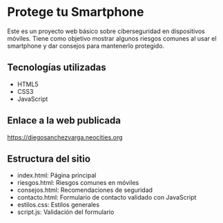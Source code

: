 # Protege tu Smartphone

Este es un proyecto web básico sobre ciberseguridad en dispositivos móviles. Tiene como objetivo mostrar algunos riesgos comunes al usar el smartphone y dar consejos para mantenerlo protegido.

## Tecnologías utilizadas

- HTML5
- CSS3
- JavaScript

## Enlace a la web publicada

https://diegosanchezvarga.neocities.org

## Estructura del sitio

- index.html: Página principal
- riesgos.html: Riesgos comunes en móviles
- consejos.html: Recomendaciones de seguridad
- contacto.html: Formulario de contacto validado con JavaScript
- estilos.css: Estilos generales
- script.js: Validación del formulario
